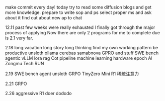 make commit every day!
today try to read some diffusion blogs and get more knowledge.
prepare to write sop and ps
select proper ms and ask about it
find out about new ap to chat

12.11
past few weeks were really exhausted
I finally got through the major process of applying
Now there are only 2 programs for me to complete due is 2.1 very far.

2.18 
long vacation long story long thinking
find my own working pattern
be productive
unsloth ollama
cerebas samabnova
GPRO and stuff
SWE bench
agentic
vLLM
lora
rag
Cot pipeline
machine learning hardware epoch AI
Zongmu Tech RUN

2.19
SWE bench agent
unsloth GRPO
TinyZero
Mini R1
稀疏注意力

2.21 GRPO

2.26 aggressive R1
doer dododo
